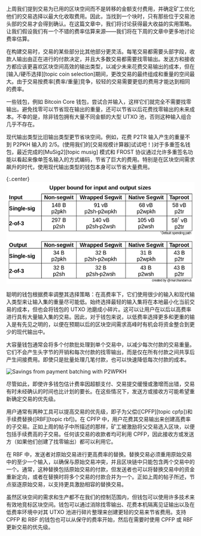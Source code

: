 <!--
  300 to 1000 words
  put title in main newsletter
  put links in this file
  for any subheads use h3 (i.e., ###)
  illustrations welcome (max width 800px)
  if uncertain about anything, just do what seems best and harding will edit
-->

上周我们提到交易为已用的区块空间而不是转移的金额支付费用，并确定矿工优化他们的交易选择以最大化收取费用。因此，当找到一个块时，只有那些位于交易池头部的交易才会得到确认。在这篇文章中，我们将讨论获得最大收益的实用策略。让我们假设我们有一个不错的费率估算来源——我们将在下周的文章中更多地讨论费率估算。

在构建交易时，交易的某些部分比其他部分更灵活。每笔交易都需要头部字段，收款人输出由正在进行的付款决定，并且大多数交易都需要找零输出。发送方和接收方都应该更喜欢区块空间高效的输出类型，以减少未来花费交易输出的成本，但在[输入/硬币选择][topic coin selection]期间，更改交易的最终组成和重量的空间最大。由于交易按费率[费率/重量]竞争，较轻的交易需要更低的费用才能达到相同的费率。

一些钱包，例如 Bitcoin Core 钱包，尝试合并输入，这样它们就完全不需要找零输出。避免找零可以节省现在输出的重量，还可以节省以后花费找零输出的未来成本。不幸的是，除非钱包拥有大量不同金额的大型 UTXO 池，否则这种输入组合几乎不存在。

现代输出类型比旧输出类型更节省块空间。例如，花费 P2TR 输入产生的重量不到 P2PKH 输入的 2/5。(使用我们的[交易规模计算器]试试吧！)对于多重签名钱包，最近完成的[MuSig2][topic musig] 模式和 FROST 协议通过允许多重签名功能以看起来像单签名输入的方式编码，节省了巨大的费用。特别是在区块空间需求飙升的时代，使用现代输出类型的钱包本身可以节省大量费用。

{:.center}
![Overview of input and output weights](/img/posts/specials/input-output-weights.png)

聪明的钱包根据费率调整其选择策略：在高费率下，它们使用很少的输入和现代输入类型来让输入集的重量尽可能低。始终选择最轻的输入集将在本地最小化当前交易的成本，但也会将钱包的 UTXO 池磨成小碎片。这可以让用户在以后以高费率进行具有大量输入集的交易。因此，对于钱包来说，以低费率选择更多和更重的输入是有先见之明的，以便在预期以后的区块空间需求高峰时有机会将资金整合到更少的现代输出中。

大容量钱包通常会将多个付款批处理到单个交易中，以减少每次付款的交易重量。它们不会产生头字节的开销和每次付款的找零输出，而是仅在所有付款之间共享后产生间接费用。即使只是批量处理几笔付款，也可以快速降低每次付款的成本。

![Savings from payment batching with
P2WPKH](/img/posts/payment-batching/p2wpkh-batching-cases-combined.png)

尽管如此，即使许多钱包估计费率因超额支付、交易提交缓慢或激增而出错，交易有时未经确认的时间也比计划的要长。在这些情况下，发送方或接收方可能希望重新确定交易的优先级。

用户通常有两种工具可以提高交易的优先级，即子为父偿([CPFP][topic cpfp])和手续费替换([RBF][topic rbf])。在 CPFP 中，用户花费其交易输出来创建高费率的子交易。正如上周的帖子中所描述的那样，矿工被激励将父交易选入区块，以便包括手续费高的子交易。任何该交易的收款者均可利用 CPFP，因此接收方或发送方（如果他们创建了找零输出）都可以利用它。

在 RBF 中，发送者对原始交易进行更高费率的替换。替换交易必须重用原始交易中的至少一个输入，以确保与原始交易冲突，并且区块链中只能包含两个交易中的一个。通常，这种替换包括原始交易的付款，但发送者也可以将替换交易中的资金重新定向，或者在替换时将多个交易的付款合并为一个。正如上周的帖子所述，节点驱逐原始交易，以支持更具激励相容的替换交易。

虽然区块空间的需求和生产都不在我们的控制范围内，但钱包可以使用许多技术来有效地竞标区块空间。钱包可以通过消除找零输出、花费本机隔离见证输出以及在低费率环境中对其 UTXO 池进行碎片整理来创建更轻的交易来节省费用。支持 CPFP 和 RBF 的钱包也可以从保守的费率开始，然后在需要时使用 CPFP 或 RBF 更新交易的优先级。

[transaction size calculator]: /en/tools/calc-size